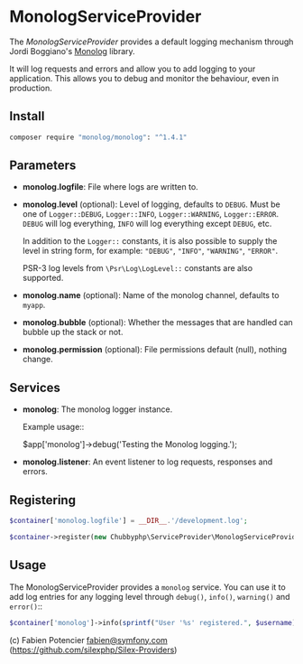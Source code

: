 # MonologServiceProvider

The *MonologServiceProvider* provides a default logging mechanism through
Jordi Boggiano's [Monolog][1] library.

It will log requests and errors and allow you to add logging to your
application. This allows you to debug and monitor the behaviour,
even in production.

## Install

```sh
composer require "monolog/monolog": "^1.4.1"
```

## Parameters

* **monolog.logfile**: File where logs are written to.
* **monolog.level** (optional): Level of logging, defaults
  to ``DEBUG``. Must be one of ``Logger::DEBUG``, ``Logger::INFO``,
  ``Logger::WARNING``, ``Logger::ERROR``. ``DEBUG`` will log
  everything, ``INFO`` will log everything except ``DEBUG``,
  etc.

  In addition to the ``Logger::`` constants, it is also possible to supply the
  level in string form, for example: ``"DEBUG"``, ``"INFO"``, ``"WARNING"``,
  ``"ERROR"``.

  PSR-3 log levels from ``\Psr\Log\LogLevel::`` constants are also supported.

* **monolog.name** (optional): Name of the monolog channel,
  defaults to ``myapp``.

* **monolog.bubble** (optional): Whether the messages that are handled can bubble up the stack or not.
* **monolog.permission** (optional): File permissions default (null), nothing change.

## Services

* **monolog**: The monolog logger instance.

  Example usage::

    $app['monolog']->debug('Testing the Monolog logging.');

* **monolog.listener**: An event listener to log requests, responses and errors.

## Registering

```php
$container['monolog.logfile'] = __DIR__.'/development.log';

$container->register(new Chubbyphp\ServiceProvider\MonologServiceProvider());
```

## Usage

The MonologServiceProvider provides a ``monolog`` service. You can use it to
add log entries for any logging level through ``debug()``, ``info()``,
``warning()`` and ``error()``::

```php
$container['monolog']->info(sprintf("User '%s' registered.", $username));
```

(c) Fabien Potencier <fabien@symfony.com> (https://github.com/silexphp/Silex-Providers)

[1]: https://github.com/Seldaek/monolog
